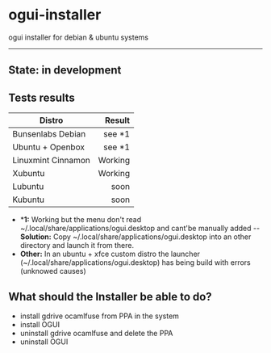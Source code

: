 # ogui-installer

ogui installer for debian & ubuntu systems

----
State: in development
----

## Tests results

| Distro             | Result  |
| ------------------ |--------:|
| Bunsenlabs Debian  | see *1  |
| Ubuntu + Openbox   | see *1  |
| Linuxmint Cinnamon | Working |
| Xubuntu            | Working |
| Lubuntu            | soon    |
| Kubuntu            | soon    |

- ***1:** Working but the menu don't read ~/.local/share/applications/ogui.desktop and cant'be manually added
-- **Solution:** Copy ~/.local/share/applications/ogui.desktop into an other directory and launch it from there.
- **Other:** In an ubuntu + xfce custom distro the launcher (~/.local/share/applications/ogui.desktop) has being build with errors (unknowed causes)

## What should the Installer be able to do?

- install gdrive ocamlfuse from PPA in the system
- install OGUI
- uninstall gdrive ocamlfuse and delete the PPA
- uninstall OGUI


